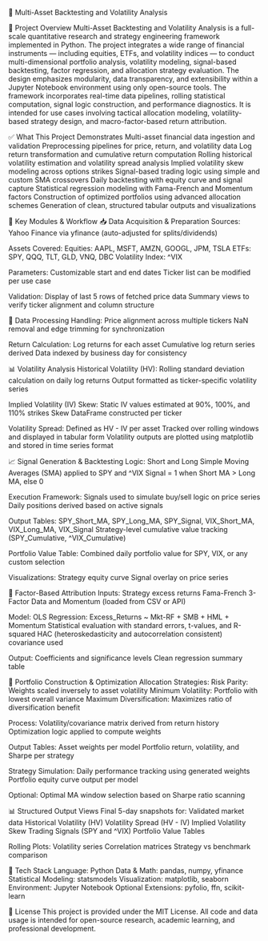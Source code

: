 🧠 Multi-Asset Backtesting and Volatility Analysis

🚀 Project Overview
Multi-Asset Backtesting and Volatility Analysis is a full-scale quantitative research and strategy engineering framework implemented in Python. The project integrates a wide range of financial instruments — including equities, ETFs, and volatility indices — to conduct multi-dimensional portfolio analysis, volatility modeling, signal-based backtesting, factor regression, and allocation strategy evaluation. The design emphasizes modularity, data transparency, and extensibility within a Jupyter Notebook environment using only open-source tools. The framework incorporates real-time data pipelines, rolling statistical computation, signal logic construction, and performance diagnostics. It is intended for use cases involving tactical allocation modeling, volatility-based strategy design, and macro-factor-based return attribution.

✅ What This Project Demonstrates
Multi-asset financial data ingestion and validation
Preprocessing pipelines for price, return, and volatility data
Log return transformation and cumulative return computation
Rolling historical volatility estimation and volatility spread analysis
Implied volatility skew modeling across options strikes
Signal-based trading logic using simple and custom SMA crossovers
Daily backtesting with equity curve and signal capture
Statistical regression modeling with Fama-French and Momentum factors
Construction of optimized portfolios using advanced allocation schemes
Generation of clean, structured tabular outputs and visualizations

🧱 Key Modules & Workflow
📥 Data Acquisition & Preparation
Sources:
Yahoo Finance via yfinance (auto-adjusted for splits/dividends)

Assets Covered:
Equities: AAPL, MSFT, AMZN, GOOGL, JPM, TSLA
ETFs: SPY, QQQ, TLT, GLD, VNQ, DBC
Volatility Index: ^VIX

Parameters:
Customizable start and end dates
Ticker list can be modified per use case

Validation:
Display of last 5 rows of fetched price data
Summary views to verify ticker alignment and column structure

🧹 Data Processing
Handling:
Price alignment across multiple tickers
NaN removal and edge trimming for synchronization

Return Calculation:
Log returns for each asset
Cumulative log return series derived
Data indexed by business day for consistency

📊 Volatility Analysis
Historical Volatility (HV):
Rolling standard deviation calculation on daily log returns
Output formatted as ticker-specific volatility series

Implied Volatility (IV) Skew:
Static IV values estimated at 90%, 100%, and 110% strikes
Skew DataFrame constructed per ticker

Volatility Spread:
Defined as HV - IV per asset
Tracked over rolling windows and displayed in tabular form
Volatility outputs are plotted using matplotlib and stored in time series format

📈 Signal Generation & Backtesting
Logic:
Short and Long Simple Moving Averages (SMA) applied to SPY and ^VIX
Signal = 1 when Short MA > Long MA, else 0

Execution Framework:
Signals used to simulate buy/sell logic on price series
Daily positions derived based on active signals

Output Tables:
SPY_Short_MA, SPY_Long_MA, SPY_Signal, VIX_Short_MA, VIX_Long_MA, VIX_Signal
Strategy-level cumulative value tracking (SPY_Cumulative, ^VIX_Cumulative)

Portfolio Value Table:
Combined daily portfolio value for SPY, VIX, or any custom selection

Visualizations:
Strategy equity curve
Signal overlay on price series

🔬 Factor-Based Attribution
Inputs:
Strategy excess returns
Fama-French 3-Factor Data and Momentum (loaded from CSV or API)

Model:
OLS Regression: Excess_Returns ~ Mkt-RF + SMB + HML + Momentum
Statistical evaluation with standard errors, t-values, and R-squared
HAC (heteroskedasticity and autocorrelation consistent) covariance used

Output:
Coefficients and significance levels
Clean regression summary table

💼 Portfolio Construction & Optimization
Allocation Strategies:
Risk Parity: Weights scaled inversely to asset volatility
Minimum Volatility: Portfolio with lowest overall variance
Maximum Diversification: Maximizes ratio of diversification benefit

Process:
Volatility/covariance matrix derived from return history
Optimization logic applied to compute weights

Output Tables:
Asset weights per model
Portfolio return, volatility, and Sharpe per strategy

Strategy Simulation:
Daily performance tracking using generated weights
Portfolio equity curve output per model

Optional: Optimal MA window selection based on Sharpe ratio scanning

📊 Structured Output Views
Final 5-day snapshots for:
Validated market data
Historical Volatility (HV)
Volatility Spread (HV - IV)
Implied Volatility Skew
Trading Signals (SPY and ^VIX)
Portfolio Value Tables

Rolling Plots:
Volatility series
Correlation matrices
Strategy vs benchmark comparison

🧰 Tech Stack
Language: Python
Data & Math: pandas, numpy, yfinance
Statistical Modeling: statsmodels
Visualization: matplotlib, seaborn
Environment: Jupyter Notebook
Optional Extensions: pyfolio, ffn, scikit-learn

📃 License
This project is provided under the MIT License. All code and data usage is intended for open-source research, academic learning, and professional development.

